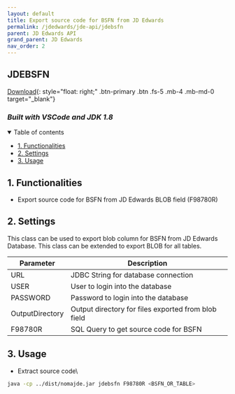 ```yaml
---
layout: default
title: Export source code for BSFN from JD Edwards
permalink: /jdedwards/jde-api/jdebsfn
parent: JD Edwards API
grand_parent: JD Edwards
nav_order: 2
---
```


## JDEBSFN  <!-- omit in toc -->
[Download](https://github.com/fblettner/jde-nomajde){: style="float: right;" .btn-primary .btn .fs-5 .mb-4 .mb-md-0 target="_blank"}
### *Built with VSCode and JDK 1.8*  <!-- omit in toc -->

<details open markdown="block">
  <summary>
    Table of contents
  </summary>

- [1. Functionalities](#1-functionalities)
- [2. Settings](#2-settings)
- [3. Usage](#3-usage)
</details>


## 1. Functionalities
- Export source code for BSFN from JD Edwards BLOB field (F98780R)

## 2. Settings
This class can be used to export blob column for BSFN from JD Edwards Database. This class can be extended to export BLOB for all tables.

| Parameter       | Description                                         |
|-----------------|-----------------------------------------------------|
| URL             | JDBC String for database connection                 |
| USER            | User to login into the database                     |
| PASSWORD        | Password to login into the database                 |
| OutputDirectory | Output directory for files exported from blob field |
| F98780R         | SQL Query to get source code for BSFN               |

## 3. Usage
- Extract source code\
```bash
java -cp ../dist/nomajde.jar jdebsfn F98780R <BSFN_OR_TABLE>
```
